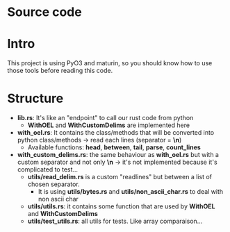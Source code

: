 # Source code

# Intro

This project is using PyO3 and maturin, so you should know how to use those tools before reading this code.

# Structure

- **lib.rs**: It's like an "endpoint" to call our rust code from python
    - **WithOEL** and **WithCustomDelims** are implemented here
- **with_oel.rs**: It contains the class/methods that will be converted into python class/methods -> read each lines (separator = **\n**)
    - Available functions: **head**, **between**, **tail**, **parse**, **count_lines**
 - **with_custom_delims.rs**: the same behaviour as **with_oel.rs** but with a custom separator and not only **\n** -> it's not implemented because it's complicated to test...
    - **utils/read_delim.rs** is a custom "readlines" but between a list of chosen separator.
        - It is using **utils/bytes.rs** and **utils/non_ascii_char.rs** to deal with non ascii char
    - **utils/utils.rs**: it contains some function that are used by **WithOEL** and **WithCustomDelims**
    - **utils/test_utils.rs**: all utils for tests. Like array comparaison...